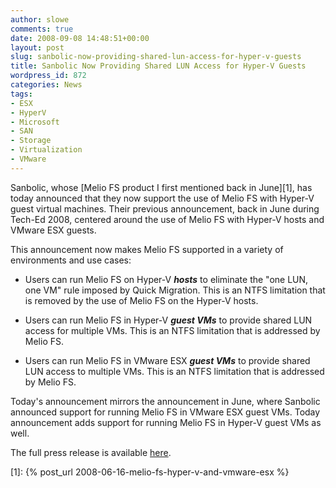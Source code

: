 ```yaml
---
author: slowe
comments: true
date: 2008-09-08 14:48:51+00:00
layout: post
slug: sanbolic-now-providing-shared-lun-access-for-hyper-v-guests
title: Sanbolic Now Providing Shared LUN Access for Hyper-V Guests
wordpress_id: 872
categories: News
tags:
- ESX
- HyperV
- Microsoft
- SAN
- Storage
- Virtualization
- VMware
---
```


Sanbolic, whose [Melio FS product I first mentioned back in June][1], has today announced that they now support the use of Melio FS with Hyper-V guest virtual machines. Their previous announcement, back in June during Tech-Ed 2008, centered around the use of Melio FS with Hyper-V hosts and VMware ESX guests.

This announcement now makes Melio FS supported in a variety of environments and use cases:

* Users can run Melio FS on Hyper-V **_hosts_** to eliminate the "one LUN, one VM" rule imposed by Quick Migration. This is an NTFS limitation that is removed by the use of Melio FS on the Hyper-V hosts.

* Users can run Melio FS in Hyper-V **_guest VMs_** to provide shared LUN access for multiple VMs. This is an NTFS limitation that is addressed by Melio FS.

* Users can run Melio FS in VMware ESX **_guest VMs_** to provide shared LUN access to multiple VMs. This is an NTFS limitation that is addressed by Melio FS.

Today's announcement mirrors the announcement in June, where Sanbolic announced support for running Melio FS in VMware ESX guest VMs. Today announcement adds support for running Melio FS in Hyper-V guest VMs as well.

The full press release is available [here](http://www.sanbolic.com/pdfs/Sanbolic_Press_Release_Hyper-V_Guest_Support_Final.pdf).

[1]: {% post_url 2008-06-16-melio-fs-hyper-v-and-vmware-esx %}
